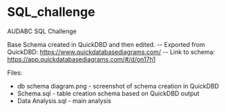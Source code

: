 # SQL_challenge
AUDABC SQL Challenge

Base Schema created in QuickDBD and then edited.
-- Exported from QuickDBD: https://www.quickdatabasediagrams.com/
-- Link to schema: https://app.quickdatabasediagrams.com/#/d/on17h1

Files:
- db schema diagram.png - screenshot of schema creation in QuickDBD
- Schema.sql - table creation schema based on QuickDBD output 
- Data Analysis.sql - main analysis